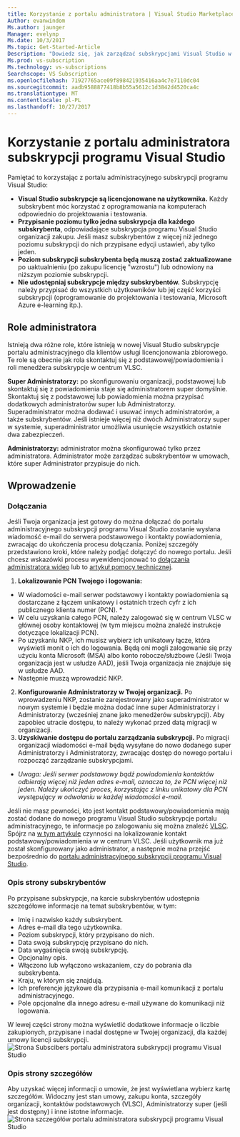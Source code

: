 ```yaml
---
title: Korzystanie z portalu administratora | Visual Studio Marketplace
Author: evanwindom
Ms.author: jaunger
Manager: evelynp
Ms.date: 10/3/2017
Ms.topic: Get-Started-Article
Description: "Dowiedz się, jak zarządzać subskrypcjami Visual Studio w organizacji przy użyciu portalu administratora."
Ms.prod: vs-subscription
Ms.technology: vs-subscriptions
Searchscope: VS Subscription
ms.openlocfilehash: 71927765ace09f898421935416aa4c7e7110dc04
ms.sourcegitcommit: aadb9588877418b8b55a5612c1d3842d4520ca4c
ms.translationtype: MT
ms.contentlocale: pl-PL
ms.lasthandoff: 10/27/2017
---
```

#  <a name="using-the-visual-studio-subscriptions-administrator-portal"></a>Korzystanie z portalu administratora subskrypcji programu Visual Studio

Pamiętać to korzystając z portalu administracyjnego subskrypcji programu Visual Studio:
 
- **Visual Studio subskrypcje są licencjonowane na użytkownika.** Każdy subskrybent móc korzystać z oprogramowania na komputerach odpowiednio do projektowania i testowania. 
- **Przypisanie poziomu tylko jedna subskrypcja dla każdego subskrybenta**, odpowiadające subskrypcja programu Visual Studio organizacji zakupu. Jeśli masz subskrybentów z więcej niż jednego poziomu subskrypcji do nich przypisane edycji ustawień, aby tylko jeden. 
- **Poziom subskrypcji subskrybenta będą muszą zostać zaktualizowane** po uaktualnieniu (po zakupu licencję "wzrostu") lub odnowiony na niższym poziomie subskrypcji. 
- **Nie udostępniaj subskrypcje między subskrybentów.** Subskrypcję należy przypisać do wszystkich użytkowników lub jej część korzyści subskrypcji (oprogramowanie do projektowania i testowania, Microsoft Azure e-learning itp.). 

## <a name="adminstrator-roles"></a>Role administratora
Istnieją dwa różne role, które istnieją w nowej Visual Studio subskrypcje portalu administracyjnego dla klientów usługi licencjonowania zbiorowego. Te role są obecnie jak rola skontaktuj się z podstawowej/powiadomienia i roli menedżera subskrypcje w centrum VLSC. 

**Super Administratorzy:** po skonfigurowaniu organizacji, podstawowej lub skontaktuj się z powiadomienia staje się administratorem super domyślnie. Skontaktuj się z podstawowej lub powiadomienia można przypisać dodatkowych administratorów super lub Administratorzy. Superadministrator można dodawać i usuwać innych administratorów, a także subskrybentów. Jeśli istnieje więcej niż dwóch Administratorzy super w systemie, superadministrator umożliwia usunięcie wszystkich ostatnie dwa zabezpieczeń. 

**Administratorzy:** administrator można skonfigurować tylko przez administratora. Administrator może zarządzać subskrybentów w umowach, które super Administrator przypisuje do nich. 

## <a name="getting-started"></a>Wprowadzenie
### <a name="onboarding"></a>Dołączania
Jeśli Twoja organizacja jest gotowy do można dołączać do portalu administracyjnego subskrypcji programu Visual Studio zostanie wysłana wiadomość e-mail do serwera podstawowego i kontakty powiadomienia, zwracając do ukończenia procesu dołączania. Poniżej szczegóły przedstawiono kroki, które należy podjąć dołączyć do nowego portalu. Jeśli chcesz wskazówki procesu wyewidencjonować to [dołączania administratora wideo](https://channel9.msdn.com/Series/Visual-Studio-Subscriptions-Administration/Onboarding-your-organization-to-the-new-Visual-Studio-Subscription-Administration-Portal-and-setting) lub to [artykuł pomocy technicznej](https://support.microsoft.com/help/4013931/visual-studio-subscriptions-administrator-migration-process "programu Visual Studio subskrypcje administratora migracji procesu").   
1.  **Lokalizowanie PCN Twojego i logowania:**
- W wiadomości e-mail serwer podstawowy i kontakty powiadomienia są dostarczane z łączem unikatowy i ostatnich trzech cyfr z ich publicznego klienta numer (PCN). * 
- W celu uzyskania całego PCN, należy zalogować się w centrum VLSC w głównej osoby kontaktowej (w tym miejscu można znaleźć instrukcje dotyczące lokalizacji PCN). 
- Po uzyskaniu NKP, ich musisz wybierz ich unikatowy łącze, która wyświetli monit o ich do logowania. Będą oni mogli zalogowanie się przy użyciu konta Microsoft (MSA) albo konto robocze/służbowe (Jeśli Twoja organizacja jest w usłudze AAD), jeśli Twoja organizacja nie znajduje się w usłudze AAD. 
- Następnie muszą wprowadzić NKP. 
2.  **Konfigurowanie Administratorzy w Twojej organizacji.** Po wprowadzeniu NKP, zostanie zarejestrowany jako superadministrator w nowym systemie i będzie można dodać inne super Administratorzy i Administratorzy (wcześniej znane jako menedżerów subskrypcji). Aby zapobiec utracie dostępu, to należy wykonać przed datą migracji w organizacji. 
3.  **Uzyskiwanie dostępu do portalu zarządzania subskrypcji.**  Po migracji organizacji wiadomości e-mail będą wysyłane do nowo dodanego super Administratorzy i Administratorzy, zwracając dostęp do nowego portalu i rozpocząć zarządzanie subskrypcjami.  

* *Uwaga: Jeśli serwer podstawowy bądź powiadomienia kontaktów odbierają więcej niż jeden adres e-mail, oznacza to, że PCN więcej niż jeden. Należy ukończyć proces, korzystając z linku unikatowy dla PCN występujący w odwołaniu w każdej wiadomości e-mail.*

Jeśli nie masz pewności, kto jest kontakt podstawowy/powiadomienia mają zostać dodane do nowego programu Visual Studio subskrypcje portalu administracyjnego, te informacje po zalogowaniu się można znaleźć [VLSC](https://www.microsoft.com/Licensing/servicecenter/default.aspx). Spójrz na [w tym artykule](http://www.visualstudio.com/subscriptions/support/#!articles/962-6707-how-do-i-locate-my-primary-contact "jak Znajdź mój głównej osoby kontaktowej?") czynności na lokalizowanie kontakt podstawowy/powiadomienia w w centrum VLSC.
Jeśli użytkownik ma już został skonfigurowany jako administrator, a następnie można przejść bezpośrednio do [portalu administracyjnego subskrypcji programu Visual Studio](https://manage.visualstudio.com).

### <a name="understanding-the-subscribers-page"></a>Opis strony subskrybentów
Po przypisane subskrypcje, na karcie subskrybentów udostępnia szczegółowe informacje na temat subskrybentów, w tym:
- Imię i nazwisko każdy subskrybent.
- Adres e-mail dla tego użytkownika.
- Poziom subskrypcji, który przypisano do nich.
- Data swoją subskrypcję przypisano do nich. 
- Data wygaśnięcia swoją subskrypcję.
- Opcjonalny opis.
- Włączono lub wyłączono wskazaniem, czy do pobrania dla subskrybenta. 
- Kraju, w którym się znajdują.
- Ich preferencje językowe dla przypisania e-mail komunikacji z portalu administracyjnego.
- Pole opcjonalne dla innego adresu e-mail używane do komunikacji niż logowania. 

W lewej części strony można wyświetlić dodatkowe informacje o liczbie zakupionych, przypisane i nadal dostępne w Twojej organizacji, dla każdej umowy licencji subskrypcji.
![Strona Subscibers portalu administratora subskrypcji programu Visual Studio](_img/using-admin-portal/subscribers-page.png)

### <a name="understanding-the-details-page"></a>Opis strony szczegółów
Aby uzyskać więcej informacji o umowie, że jest wyświetlana wybierz kartę szczegółów. Widoczny jest stan umowy, zakupu konta, szczegóły organizacji, kontaktów podstawowych (VLSC), Administratorzy super (jeśli jest dostępny) i inne istotne informacje. 
![Strona szczegółów portalu administratora subskrypcji programu Visual Studio](_img/using-admin-portal/details-page.png)

